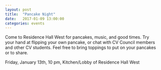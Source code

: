 ```yaml
---
layout: post
title:  "Pancake Night"
date:   2017-01-09 13:00:00
categories: events
---
```

Come to Residence Hall West for pancakes, music, and good times. Try
your hand at flipping your own pancake, or chat with CV Council members
and other CV students. Feel free to bring toppings to put on your
pancakes or to share.

Friday, January 13th, 10 pm, Kitchen/Lobby of Residence Hall West
